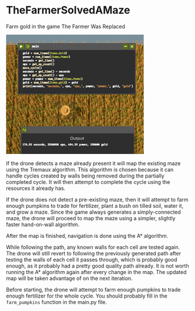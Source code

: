 # TheFarmerSolvedAMaze

Farm gold in the game The Farmer Was Replaced

[![176.55 seconds, 2966096 ops, 494.35 power, 150000 gold](screenshot.png)](https://youtu.be/gmAcJxMKVYw)

If the drone detects a maze already present it will map the existing maze using the Tremaux algorithm. This algorithm is chosen because it can handle cycles created by walls being removed during the partially completed cycle. It will then attempt to complete the cycle using the resources it already has.

If the drone does not detect a pre-existing maze, then it will attempt to farm enough pumpkins to trade for fertilizer, plant a bush on tilled soil, water it, and grow a maze. Since the game always generates a simply-connected maze, the drone will proceed to map the maze using a simpler, slightly faster hand-on-wall algorithm.

After the map is finished, navigation is done using the A* algorithm.

While following the path, any known walls for each cell are tested again. The drone will still revert to following the previously generated path after testing the walls of each cell it passes through, which is probably good enough, as it probably had a pretty good quality path already. It is not worth running the A* algorithm again after every change in the map. The updated map will be taken advantage of on the next iteration.

Before starting, the drone will attempt to farm enough pumpkins to trade enough fertilizer for the whole cycle. You should probably fill in the `farm_pumpkins` function in the main.py file.

